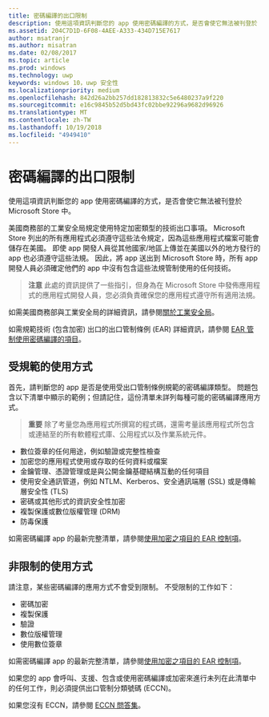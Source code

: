 ```yaml
---
title: 密碼編譯的出口限制
description: 使用這項資訊判斷您的 app 使用密碼編譯的方式，是否會使它無法被刊登於 Microsoft Store 中。
ms.assetid: 204C7D1D-6F08-4AEE-A333-434D715E7617
author: msatranjr
ms.author: misatran
ms.date: 02/08/2017
ms.topic: article
ms.prod: windows
ms.technology: uwp
keywords: windows 10，uwp 安全性
ms.localizationpriority: medium
ms.openlocfilehash: 842d26a2bb257dd182813832c5e6480237a9f220
ms.sourcegitcommit: e16c9845b52d5bd43fc02bbe92296a9682d96926
ms.translationtype: MT
ms.contentlocale: zh-TW
ms.lasthandoff: 10/19/2018
ms.locfileid: "4949410"
---
```

# <a name="export-restrictions-on-cryptography"></a>密碼編譯的出口限制



使用這項資訊判斷您的 app 使用密碼編譯的方式，是否會使它無法被刊登於 Microsoft Store 中。

美國商務部的工業安全局規定使用特定加密類型的技術出口事項。 Microsoft Store 列出的所有應用程式必須遵守這些法令規定，因為這些應用程式檔案可能會儲存在美國。 即使 app 開發人員從其他國家/地區上傳並在美國以外的地方發行的 app 也必須遵守這些法規。 因此，將 app 送出到 Microsoft Store 時，所有 app 開發人員必須確定他們的 app 中沒有包含這些法規管制使用的任何技術。

> **注意**  此處的資訊提供了一些指引，但身為在 Microsoft Store 中發佈應用程式的應用程式開發人員，您必須負責確保您的應用程式遵守所有適用法規。

 

如需美國商務部與工業安全局的詳細資訊，請參閱[關於工業安全局](http://go.microsoft.com/fwlink/p/?LinkID=245644)。

如需規範技術 (包含加密) 出口的出口管制條例 (EAR) 詳細資訊，請參閱 [EAR 管制使用密碼編譯的項目](http://go.microsoft.com/fwlink/p/?LinkID=245645)。

## <a name="governed-uses"></a>受規範的使用方式

首先，請判斷您的 app 是否是使用受出口管制條例規範的密碼編譯類型。 問題包含以下清單中顯示的範例；但請記住，這份清單未詳列每種可能的密碼編譯應用方式。

> **重要**  除了考量您為應用程式所撰寫的程式碼，還需考量該應用程式所包含或連結至的所有軟體程式庫、公用程式以及作業系統元件。

-   數位簽章的任何用途，例如驗證或完整性檢查
-   加密您的應用程式使用或存取的任何資料或檔案
-   金鑰管理、憑證管理或是與公開金鑰基礎結構互動的任何項目
-   使用安全通訊管道，例如 NTLM、Kerberos、安全通訊端層 (SSL) 或是傳輸層安全性 (TLS)
-   密碼或其他形式的資訊安全性加密
-   複製保護或數位版權管理 (DRM)
-   防毒保護

如需密碼編譯 app 的最新完整清單，請參閱[使用加密之項目的 EAR 控制項](http://go.microsoft.com/fwlink/p/?LinkID=245645)。

## <a name="non-restricted-uses"></a>非限制的使用方式

請注意，某些密碼編譯的應用方式不會受到限制。 不受限制的工作如下：

-   密碼加密
-   複製保護
-   驗證
-   數位版權管理
-   使用數位簽章

如需密碼編譯 app 的最新完整清單，請參閱[使用加密之項目的 EAR 控制項](http://go.microsoft.com/fwlink/p/?LinkID=245645)。

如果您的 app 會呼叫、支援、包含或使用密碼編譯或加密來進行未列在此清單中的任何工作，則必須提供出口管制分類號碼 (ECCN)。

如果您沒有 ECCN，請參閱 [ECCN 問答集](http://go.microsoft.com/fwlink/p/?LinkID=245646)。
